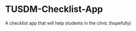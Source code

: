 TUSDM-Checklist-App
===================

A checklist app that will help students in the clinic (hopefully)
